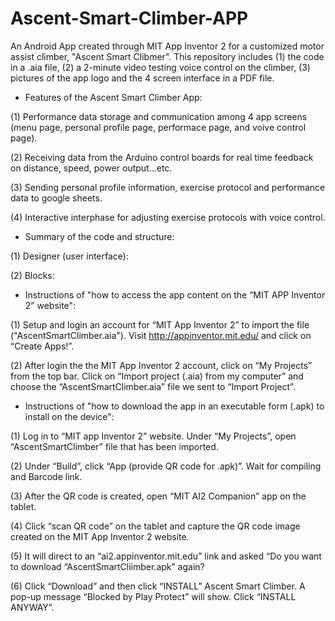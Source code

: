 # Ascent-Smart-Climber-APP
An Android App created through MIT App Inventor 2 for a customized motor assist climber, "Ascent Smart Clibmer". This repository includes (1) the code in a .aia file, (2) a 2-minute video testing voice control on the climber, (3) pictures of the app logo and the 4 screen interface in a PDF file.

- Features of the Ascent Smart Climber App:

(1) Performance data storage and communication among 4 app screens (menu page, personal profile page, performace page, and voive control page).

(2) Receiving data from the Arduino control boards for real time feedback on distance, speed, power output...etc.

(3) Sending personal profile information, exercise protocol and performance data to google sheets.

(4) Interactive interphase for adjusting exercise protocols with voice control.

- Summary of the code and structure:

(1) Designer (user interface): 


(2) Blocks: 






- Instructions of "how to access the app content on the “MIT APP Inventor 2” website":

(1)	Setup and login an account for “MIT App Inventor 2” to import the file ("AscentSmartClimber.aia"). Visit http://appinventor.mit.edu/ and click on “Create Apps!”.

(2) After login the the MIT App Inventor 2 account, click on “My Projects” from the top bar. Click on “Import project (.aia) from my computer” and choose the “AscentSmartClimber.aia” file we sent to “Import Project”. 



- Instructions of "how to download the app in an executable form (.apk) to install on the device":

(1) Log in to “MIT app Inventor 2” website. Under “My Projects”, open “AscentSmartClimber” file that has been imported.

(2) Under “Build”, click “App (provide QR code for .apk)”. Wait for compiling and Barcode link. 

(3) After the QR code is created, open “MIT AI2 Companion” app on the tablet. 

(4) Click “scan QR code” on the tablet and capture the QR code image created on the MIT App Inventor 2 website. 

(5) It will direct to an “ai2.appinventor.mit.edu” link and asked “Do you want to download “AscentSmartCliimber.apk” again?  

(6) Click “Download” and then click “INSTALL” Ascent Smart Climber. A pop-up message “Blocked by Play Protect” will show. Click “INSTALL ANYWAY”. 
